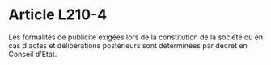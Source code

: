 # Article L210-4

Les formalités de publicité exigées lors de la constitution de la société ou en cas d'actes et délibérations postérieurs sont déterminées par décret en Conseil d'Etat.

